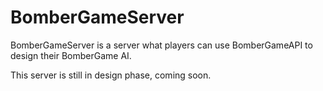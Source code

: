 # BomberGameServer

BomberGameServer is a server what players can use BomberGameAPI to design their BomberGame AI.

This server is still in design phase, coming soon.
